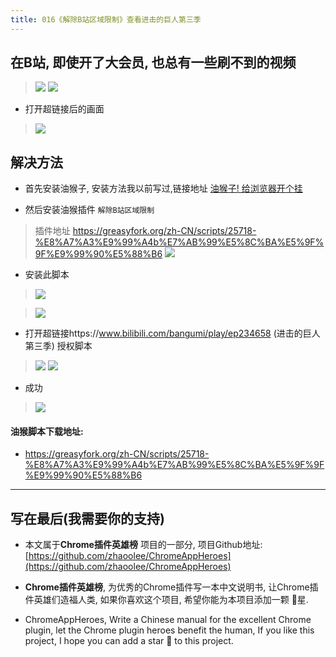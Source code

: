 ```yaml
---
title: 016《解除B站区域限制》查看进击的巨人第三季
---
```


## 在B站, 即使开了大会员, 也总有一些刷不到的视频
> ![](https://www.v2fy.com/asset/016_jie_chu_b_zhan_qu_yu_xian_zhi/e3b1434ed6164584b5b14106a3145ace.png)
> ![](https://www.v2fy.com/asset/016_jie_chu_b_zhan_qu_yu_xian_zhi/d290981019d54a7f8973989ed8e7f754.png)
- 打开超链接后的画面
> ![](https://www.v2fy.com/asset/016_jie_chu_b_zhan_qu_yu_xian_zhi/27e7116f4aae4829a7e80ba5a051ed6b.png)

## 解决方法

- 首先安装油猴子, 安装方法我以前写过,链接地址 [油猴子! 给浏览器开个挂](https://www.jianshu.com/p/8d62228c6961)

- 然后安装油猴插件 `解除B站区域限制`
> 插件地址 https://greasyfork.org/zh-CN/scripts/25718-%E8%A7%A3%E9%99%A4b%E7%AB%99%E5%8C%BA%E5%9F%9F%E9%99%90%E5%88%B6
> ![](https://www.v2fy.com/asset/016_jie_chu_b_zhan_qu_yu_xian_zhi/2c9ed35fdb3447c8b9929cac8a02d145.png)

- 安装此脚本
> ![](https://www.v2fy.com/asset/016_jie_chu_b_zhan_qu_yu_xian_zhi/d24f491ead734fc890fe69f4a945cfcd.png)

> ![](https://www.v2fy.com/asset/016_jie_chu_b_zhan_qu_yu_xian_zhi/b7ccaa16860448d0a6a630ff37eefdab.png)

- 打开超链接https://www.bilibili.com/bangumi/play/ep234658 (进击的巨人第三季) 授权脚本
> ![](https://www.v2fy.com/asset/016_jie_chu_b_zhan_qu_yu_xian_zhi/66328cbf4a954bb996239c991b2f8203.png)
> ![](https://www.v2fy.com/asset/016_jie_chu_b_zhan_qu_yu_xian_zhi/d1ae9442e3994b4f935502bdbf5f16fe.png)
- 成功
> ![](https://www.v2fy.com/asset/016_jie_chu_b_zhan_qu_yu_xian_zhi/de9242ae504e410cb978890cdad7d827.png)

#### 油猴脚本下载地址:

- https://greasyfork.org/zh-CN/scripts/25718-%E8%A7%A3%E9%99%A4b%E7%AB%99%E5%8C%BA%E5%9F%9F%E9%99%90%E5%88%B6



---

## 写在最后(我需要你的支持)
- 本文属于**Chrome插件英雄榜** 项目的一部分, 项目Github地址: [https://github.com/zhaoolee/ChromeAppHeroes](https://github.com/zhaoolee/ChromeAppHeroes)

- **Chrome插件英雄榜**, 为优秀的Chrome插件写一本中文说明书, 让Chrome插件英雄们造福人类, 如果你喜欢这个项目, 希望你能为本项目添加一颗 🌟星.

- ChromeAppHeroes, Write a Chinese manual for the excellent Chrome plugin, let the Chrome plugin heroes benefit the human, If you like this project, I hope you can add a star 🌟 to this project.



